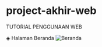 # project-akhir-web

TUTORIAL PENGGUNAAN WEB

◈ Halaman Beranda
![Beranda](https://github.com/C2-KELOMPOK-7/project-akhir-web/assets/120183022/a7bf45a3-d844-40e0-b544-f5126c520a39)

